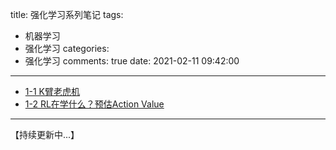 title: 强化学习系列笔记
tags:
  - 机器学习
  - 强化学习
categories:
  - 强化学习
comments: true
date: 2021-02-11 09:42:00
---

- [1-1 K臂老虎机](/2021/02/11/【强化学习】1-1K臂老虎机/)
- [1-2 RL在学什么？预估Action Value](/2021/02/11/【强化学习】1-2RL在学什么？预估Action%20Value/)

---
【持续更新中...】